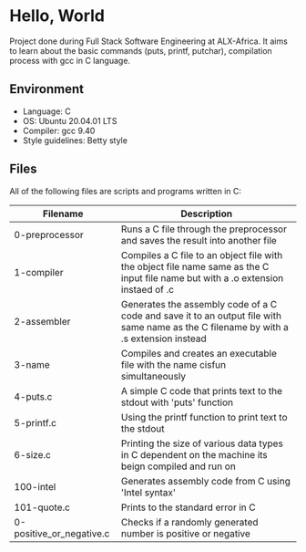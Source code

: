 # Hello, World
Project done during Full Stack Software Engineering at ALX-Africa. It aims to learn about the basic commands (puts, printf, putchar), compilation process with gcc in C language.

## Environment

* Language: C
* OS: Ubuntu 20.04.01 LTS
* Compiler: gcc 9.40
* Style guidelines: Betty style

## Files
All of the following files are scripts and programs written in C:

Filename | Description
--- | ---
0-preprocessor | Runs a C file through the preprocessor and saves the result into another file
1-compiler | Compiles a C file to an object file with the object file name same as the C input file name but with a .o extension instaed of .c
2-assembler | Generates the assembly code of a C code and save it to an output file with same name as the C filename by with a .s extension instead
3-name | Compiles and creates an executable file with the name cisfun simultaneously
4-puts.c | A simple C code that prints text to the stdout with 'puts' function
5-printf.c | Using the printf function to print text to the stdout
6-size.c | Printing the size of various data types in C dependent on the machine its beign compiled and run on
100-intel | Generates assembly code from C using 'Intel syntax'
101-quote.c | Prints to the standard error in C
0-positive_or_negative.c | Checks if a randomly generated number is positive or negative
